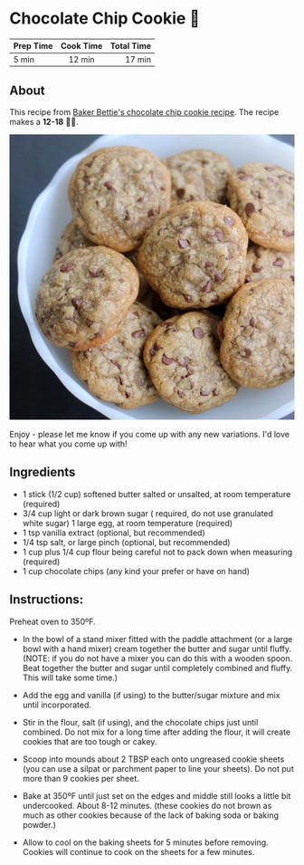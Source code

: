 # Chocolate Chip Cookie :cookie:

| Prep Time        | Cook Time           | Total Time  |
| ------------- |:-------------:| -----:|
| 5 min     | 12 min | 17 min |


## About

This recipe from [Baker Bettie's chocolate chip cookie recipe](http://bakerbettie.com/easy-chocolate-chip-cookies/). The recipe makes a **12-18** :cookie::cookie:.  

![](assets/images/IMG_3998_square.jpg)

Enjoy - please let me know if you come up with any new variations. I'd love to hear what you come up with!

## Ingredients

* 1 stick (1/2 cup) softened butter salted or unsalted, at room temperature (required)
* 3/4 cup light or dark brown sugar ( required, do not use granulated white sugar)
1 large egg, at room temperature (required)
* 1 tsp vanilla extract (optional, but recommended)
* 1/4 tsp salt, or large pinch (optional, but recommended)
* 1 cup plus 1/4 cup flour being careful not to pack down when measuring (required)
* 1 cup chocolate chips (any kind your prefer or have on hand)

## Instructions:

Preheat oven to 350ºF.

* In the bowl of a stand mixer fitted with the paddle attachment (or a large bowl with a hand mixer) cream together the butter and sugar until fluffy. (NOTE: if you do not have a mixer you can do this with a wooden spoon. Beat together the butter and sugar until completely combined and fluffy. This will take some time.)

* Add the egg and vanilla (if using) to the butter/sugar mixture and mix until incorporated.

* Stir in the flour, salt (if using), and the chocolate chips just until combined. Do not mix for a long time after adding the flour, it will create cookies that are too tough or cakey.

* Scoop into mounds about 2 TBSP each onto ungreased cookie sheets (you can use a silpat or parchment paper to line your sheets). Do not put more than 9 cookies per sheet.

* Bake at 350ºF until just set on the edges and middle still looks a little bit undercooked. About 8-12 minutes. (these cookies do not brown as much as other cookies because of the lack of baking soda or baking powder.)

* Allow to cool on the baking sheets for 5 minutes before removing. Cookies will continue to cook on the sheets for a few minutes.
